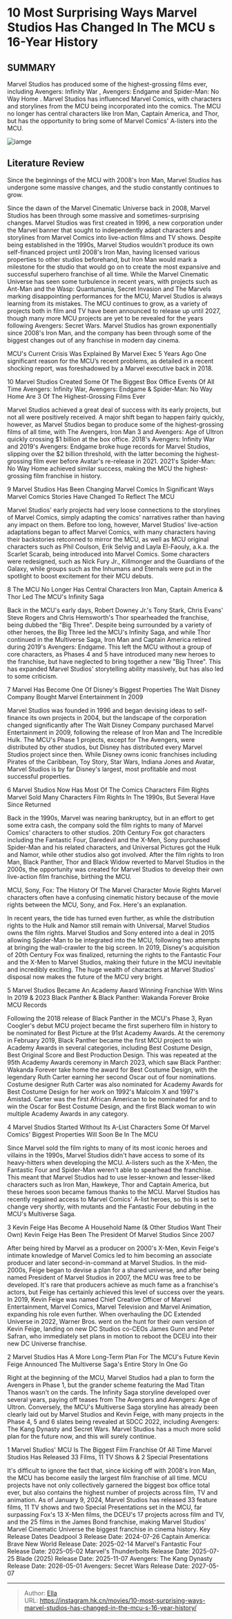 # 10 Most Surprising Ways Marvel Studios Has Changed In The MCU s 16-Year History


## SUMMARY 


 Marvel Studios has produced some of the highest-grossing films ever, including 
Avengers: Infinity War
, 
Avengers: Endgame
 and 
Spider-Man: No Way Home
. 
 Marvel Studios has influenced Marvel Comics, with characters and storylines from the MCU being incorporated into the comics. 
 The MCU no longer has central characters like Iron Man, Captain America, and Thor, but has the opportunity to bring some of Marvel Comics&#39; A-listers into the MCU. 

![iamge](https://static1.srcdn.com/wordpress/wp-content/uploads/2024/01/thor-captain-america-and-iron-man-at-different-moments-in-the-mcu-s-history.jpg)

## Literature Review

Since the beginnings of the MCU with 2008&#39;s Iron Man, Marvel Studios has undergone some massive changes, and the studio constantly continues to grow.




Since the dawn of the Marvel Cinematic Universe back in 2008, Marvel Studios has been through some massive and sometimes-surprising changes. Marvel Studios was first created in 1996, a new corporation under the Marvel banner that sought to independently adapt characters and storylines from Marvel Comics into live-action films and TV shows. Despite being established in the 1990s, Marvel Studios wouldn&#39;t produce its own self-financed project until 2008&#39;s Iron Man, having licensed various properties to other studios beforehand, but Iron Man would mark a milestone for the studio that would go on to create the most expansive and successful superhero franchise of all time.
While the Marvel Cinematic Universe has seen some turbulence in recent years, with projects such as Ant-Man and the Wasp: Quantumania, Secret Invasion and The Marvels marking disappointing performances for the MCU, Marvel Studios is always learning from its mistakes. The MCU continues to grow, as a variety of projects both in film and TV have been announced to release up until 2027, though many more MCU projects are yet to be revealed for the years following Avengers: Secret Wars. Marvel Studios has grown exponentially since 2008&#39;s Iron Man, and the company has been through some of the biggest changes out of any franchise in modern day cinema.
            
 
 MCU&#39;s Current Crisis Was Explained By Marvel Exec 5 Years Ago 
One significant reason for the MCU’s recent problems, as detailed in a recent shocking report, was foreshadowed by a Marvel executive back in 2018.












 








 10  Marvel Studios Created Some Of The Biggest Box Office Events Of All Time 
Avengers: Infinity War, Avengers: Endgame &amp; Spider-Man: No Way Home Are 3 Of The Highest-Grossing Films Ever
        

Marvel Studios achieved a great deal of success with its early projects, but not all were positively received. A major shift began to happen fairly quickly, however, as Marvel Studios began to produce some of the highest-grossing films of all time, with The Avengers, Iron Man 3 and Avengers: Age of Ultron quickly crossing $1 billion at the box office. 2018&#39;s Avengers: Infinity War and 2019&#39;s Avengers: Endgame broke huge records for Marvel Studios, slipping over the $2 billion threshold, with the latter becoming the highest-grossing film ever before Avatar&#39;s re-release in 2021. 2021&#39;s Spider-Man: No Way Home achieved similar success, making the MCU the highest-grossing film franchise in history.





 9  Marvel Studios Has Been Changing Marvel Comics In Significant Ways 
Marvel Comics Stories Have Changed To Reflect The MCU


 







Marvel Studios&#39; early projects had very loose connections to the storylines of Marvel Comics, simply adapting the comics&#39; narratives rather than having any impact on them. Before too long, however, Marvel Studios&#39; live-action adaptations began to affect Marvel Comics, with many characters having their backstories retconned to mirror the MCU, as well as MCU original characters such as Phil Coulson, Erik Selvig and Layla El-Faouly, a.k.a. the Scarlet Scarab, being introduced into Marvel Comics. Some characters were redesigned, such as Nick Fury Jr., Killmonger and the Guardians of the Galaxy, while groups such as the Inhumans and Eternals were put in the spotlight to boost excitement for their MCU debuts.





 8  The MCU No Longer Has Central Characters 
Iron Man, Captain America &amp; Thor Led The MCU&#39;s Infinity Saga
        

Back in the MCU&#39;s early days, Robert Downey Jr.&#39;s Tony Stark, Chris Evans&#39; Steve Rogers and Chris Hemsworth&#39;s Thor spearheaded the franchise, being dubbed the &#34;Big Three&#34;. Despite being surrounded by a variety of other heroes, the Big Three led the MCU&#39;s Infinity Saga, and while Thor continued in the Multiverse Saga, Iron Man and Captain America retired during 2019&#39;s Avengers: Endgame. This left the MCU without a group of core characters, as Phases 4 and 5 have introduced many new heroes to the franchise, but have neglected to bring together a new &#34;Big Three&#34;. This has expanded Marvel Studios&#39; storytelling ability massively, but has also led to some criticism.





 7  Marvel Has Become One Of Disney&#39;s Biggest Properties 
The Walt Disney Company Bought Marvel Entertainment In 2009
        

Marvel Studios was founded in 1996 and began devising ideas to self-finance its own projects in 2004, but the landscape of the corporation changed significantly after The Walt Disney Company purchased Marvel Entertainment in 2009, following the release of Iron Man and The Incredible Hulk. The MCU&#39;s Phase 1 projects, except for The Avengers, were distributed by other studios, but Disney has distributed every Marvel Studios project since then. While Disney owns iconic franchises including Pirates of the Caribbean, Toy Story, Star Wars, Indiana Jones and Avatar, Marvel Studios is by far Disney&#39;s largest, most profitable and most successful properties.





 6  Marvel Studios Now Has Most Of The Comics Characters Film Rights 
Marvel Sold Many Characters Film Rights In The 1990s, But Several Have Since Returned


 







Back in the 1990s, Marvel was nearing bankruptcy, but in an effort to get some extra cash, the company sold the film rights to many of Marvel Comics&#39; characters to other studios. 20th Century Fox got characters including the Fantastic Four, Daredevil and the X-Men, Sony purchased Spider-Man and his related characters, and Universal Pictures got the Hulk and Namor, while other studios also got involved. After the film rights to Iron Man, Black Panther, Thor and Black Widow reverted to Marvel Studios in the 2000s, the opportunity was created for Marvel Studios to develop their own live-action film franchise, birthing the MCU.
            
 
 MCU, Sony, Fox: The History Of The Marvel Character Movie Rights 
Marvel characters often have a confusing cinematic history because of the movie rights between the MCU, Sony, and Fox. Here&#39;s an explanation.



In recent years, the tide has turned even further, as while the distribution rights to the Hulk and Namor still remain with Universal, Marvel Studios owns the film rights. Marvel Studios and Sony entered into a deal in 2015 allowing Spider-Man to be integrated into the MCU, following two attempts at bringing the wall-crawler to the big screen. In 2019, Disney&#39;s acquisition of 20th Century Fox was finalized, returning the rights to the Fantastic Four and the X-Men to Marvel Studios, making their future in the MCU inevitable and incredibly exciting. The huge wealth of characters at Marvel Studios&#39; disposal now makes the future of the MCU very bright.





 5  Marvel Studios Became An Academy Award Winning Franchise With Wins In 2019 &amp; 2023 
Black Panther &amp; Black Panther: Wakanda Forever Broke MCU Records
        

Following the 2018 release of Black Panther in the MCU&#39;s Phase 3, Ryan Coogler&#39;s debut MCU project became the first superhero film in history to be nominated for Best Picture at the 91st Academy Awards. At the ceremony in February 2019, Black Panther became the first MCU project to win Academy Awards in several categories, including Best Costume Design, Best Original Score and Best Production Design. This was repeated at the 95th Academy Awards ceremony in March 2023, which saw Black Panther: Wakanda Forever take home the award for Best Costume Design, with the legendary Ruth Carter earning her second Oscar out of four nominations.
Costume designer Ruth Carter was also nominated for Academy Awards for Best Costume Design for her work on 1992&#39;s Malcolm X and 1997&#39;s Amistad. Carter was the first African American to be nominated for and to win the Oscar for Best Costume Design, and the first Black woman to win multiple Academy Awards in any category. 






 4  Marvel Studios Started Without Its A-List Characters 
Some Of Marvel Comics&#39; Biggest Properties Will Soon Be In The MCU


 







Since Marvel sold the film rights to many of its most iconic heroes and villains in the 1990s, Marvel Studios didn&#39;t have access to some of its heavy-hitters when developing the MCU. A-listers such as the X-Men, the Fantastic Four and Spider-Man weren&#39;t able to spearhead the franchise. This meant that Marvel Studios had to use lesser-known and lesser-liked characters such as Iron Man, Hawkeye, Thor and Captain America, but these heroes soon became famous thanks to the MCU. Marvel Studios has recently regained access to Marvel Comics&#39; A-list heroes, so this is set to change very shortly, with mutants and the Fantastic Four debuting in the MCU&#39;s Multiverse Saga.





 3  Kevin Feige Has Become A Household Name (&amp; Other Studios Want Their Own) 
Kevin Feige Has Been The President Of Marvel Studios Since 2007
        

After being hired by Marvel as a producer on 2000&#39;s X-Men, Kevin Feige&#39;s intimate knowledge of Marvel Comics led to him becoming an associate producer and later second-in-command at Marvel Studios. In the mid-2000s, Feige began to devise a plan for a shared universe, and after being named President of Marvel Studios in 2007, the MCU was free to be developed. It&#39;s rare that producers achieve as much fame as a franchise&#39;s actors, but Feige has certainly achieved this level of success over the years. In 2019, Kevin Feige was named Chief Creative Officer of Marvel Entertainment, Marvel Comics, Marvel Television and Marvel Animation, expanding his role even further.
When overhauling the DC Extended Universe in 2022, Warner Bros. went on the hunt for their own version of Kevin Feige, landing on new DC Studios co-CEOs James Gunn and Peter Safran, who immediately set plans in motion to reboot the DCEU into their new DC Universe franchise. 






 2  Marvel Studios Has A More Long-Term Plan For The MCU&#39;s Future 
Kevin Feige Announced The Multiverse Saga&#39;s Entire Story In One Go
        

Right at the beginning of the MCU, Marvel Studios had a plan to form the Avengers in Phase 1, but the grander scheme featuring the Mad Titan Thanos wasn&#39;t on the cards. The Infinity Saga storyline developed over several years, paying off teases from The Avengers and Avengers: Age of Ultron. Conversely, the MCU&#39;s Multiverse Saga storyline has already been clearly laid out by Marvel Studios and Kevin Feige, with many projects in the Phase 4, 5 and 6 slates being revealed at SDCC 2022, including Avengers: The Kang Dynasty and Secret Wars. Marvel Studios has a much more solid plan for the future now, and this will surely continue.





 1  Marvel Studios&#39; MCU Is The Biggest Film Franchise Of All Time 
Marvel Studios Has Released 33 Films, 11 TV Shows &amp; 2 Special Presentations
        

It&#39;s difficult to ignore the fact that, since kicking off with 2008&#39;s Iron Man, the MCU has become easily the largest film franchise of all time. MCU projects have not only collectively garnered the biggest box office total ever, but also contains the highest number of projects across film, TV and animation. As of January 9, 2024, Marvel Studios has released 33 feature films, 11 TV shows and two Special Presentations set in the MCU, far surpassing Fox&#39;s 13 X-Men films, the DCEU&#39;s 17 projects across film and TV, and the 25 films in the James Bond franchise, making Marvel Studios&#39; Marvel Cinematic Universe the biggest franchise in cinema history.
   Key Release Dates             Deadpool 3 Release Date: 2024-07-26                   Captain America: Brave New World Release Date: 2025-02-14                  Marvel&#39;s Fantastic Four Release Date: 2025-05-02                  Marvel&#39;s Thunderbolts Release Date: 2025-07-25                  Blade (2025) Release Date: 2025-11-07                  Avengers: The Kang Dynasty  Release Date: 2026-05-01                   Avengers: Secret Wars Release Date: 2027-05-07      

---

> Author: [Ella](https://instagram.hk.cn/)  
> URL: https://instagram.hk.cn/movies/10-most-surprising-ways-marvel-studios-has-changed-in-the-mcu-s-16-year-history/  

